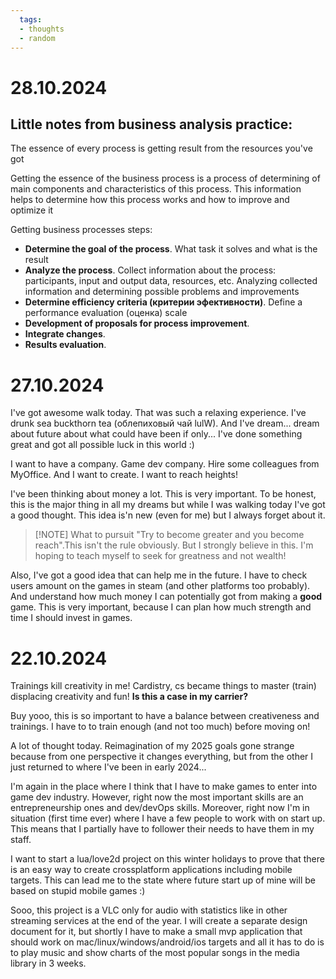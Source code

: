 ```yaml
---
  tags:
  - thoughts
  - random
---
```

# 28.10.2024

## Little notes from business analysis practice:

The essence of every process is getting result from the resources you've got

Getting the essence of the business process is a process of determining of main components and characteristics of this process. This information helps to determine how this process works and how to improve and optimize it

Getting business processes steps:
- **Determine the goal of the process**. What task it solves and what is the result
- **Analyze the process**. Collect information about the process: participants, input and output data, resources, etc. Analyzing collected information and determining possible problems and improvements
- **Determine efficiency criteria (критерии эфективности)**. Define a performance evaluation (оценка) scale
- **Development of proposals for process improvement**. 
- **Integrate changes**.
- **Results evaluation**.

# 27.10.2024

I've got awesome walk today. That was such a relaxing experience. I've drunk sea buckthorn tea (облепиховый чай lulW). And I've dream... dream about future about what could have been if only... I've done something great and got all possible luck in this world :)

I want to have a company. Game dev company. Hire some colleagues from MyOffice. And I want to create. I want to reach heights!

I've been thinking about money a lot. This is very important. To be honest, this is the major thing in all my dreams but while I was walking today I've got a good thought. This idea is'n new (even for me) but I always forget about it. 

> [!NOTE] What to pursuit 
>  "Try to become greater and you become reach".This isn't the rule obviously. But I strongly believe in this. I'm hoping to teach myself to seek for greatness and not wealth!

Also, I've got a good idea that can help me in the future. I have to check users amount on the games in steam (and other platforms too probably). And understand how much money I can potentially got from making a **good** game. This is very important, because I can plan how much strength and time I should invest in games.

# 22.10.2024

Trainings kill creativity in me! Cardistry, cs became things to master (train) displacing creativity and fun! **Is this a case in my carrier?**

Buy yooo, this is so important to have a balance between creativeness and trainings. I have to to train enough (and not too much) before moving on!

A lot of thought today. Reimagination of my 2025 goals gone strange because from one perspective it changes everything, but from the other I just returned to where I've been in early 2024... 

I'm again in the place where I think that I have to make games to enter into game dev industry. However, right now the most important skills are an entrepreneurship ones and dev/devOps skills. Moreover, right now I'm in situation (first time ever) where I have a few people to work with on start up. This means that I partially have to follower their needs to have them in my staff. 

I want to start a lua/love2d project on this winter holidays to prove that there is an easy way to create crossplatform applications including mobile targets. This can lead me to the state where future start up of mine will be based on stupid mobile games :)

Sooo, this project is a VLC only for audio with statistics like in other streaming services at the end of the year. I will create a separate design document for it, but shortly I have to make a small mvp application that should work on mac/linux/windows/android/ios targets and all it has to do is to play music and show charts of the most popular songs in the media library in 3 weeks.